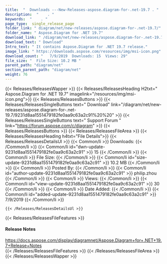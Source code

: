 ```yaml
---
title:  "  Downloads ---New-Releases-aspose.diagram-for-.net-19.7 . " 
description:  "    . " 
keywords:  "    . " 
page_type:  single_release_page
folder_link: " diagram/net/new-releases/aspose.diagram-for-.net-19.7/"
folder_name: " Aspose.Diagram for .NET 19.7"
download_link: " /diagram/net/new-releases/aspose.diagram-for-.net-19.7/9231d8aa1551479182fe0aa9c63a2c91"
download_text: " Download"
Intro_text: " It contains Aspose.Diagram for .NET 19.7 release."
image_link: " https://downloads.aspose.com/resources/img/msi-icon.png"
download_count: "   7/9/2019  Downloads: 15  Views: 29"
file_size: "  File Size: 10.2 MB "
parent_path: "diagram/net"
section_parent_path: "diagram/net"
weight: 76 
---
```


{{< Releases/ReleasesWapper >}}
  {{< Releases/ReleasesHeading H2txt=" Aspose.Diagram for .NET 19.7" imagelink="/resources/img/msi-icon.png">}}
  {{< Releases/ReleasesButtons >}}
    {{< Releases/ReleasesSingleButtons text=" Download" link="/diagram/net/new-releases/aspose.diagram-for-.net-19.7/9231d8aa1551479182fe0aa9c63a2c91%20%20" >}}
    {{< Releases/ReleasesSingleButtons text=" Support Forum " link="https://forum.aspose.com/c/diagram" >}}
  {{< Releases/ReleasesButtons >}}
  {{< Releases/ReleasesFileArea >}}
    {{< Releases/ReleasesHeading h4txt="File Details">}}
    {{< Releases/ReleasesDetailsUl >}}
            {{< Common/li  >}} Downloads: {{< /Common/li >}} 
      {{< Common/li id="dwn-update-9231d8aa1551479182fe0aa9c63a2c91" >}} 15 {{< /Common/li >}} 
      {{< Common/li  >}} File Size: {{< /Common/li >}} 
      {{< Common/li id="size-update-9231d8aa1551479182fe0aa9c63a2c91" >}} 10.2 MB {{< /Common/li >}} 
      {{< Common/li  >}} Posted By: {{< /Common/li >}} 
      {{< Common/li id="author-update-9231d8aa1551479182fe0aa9c63a2c91" >}} philip.zhou {{< /Common/li >}} 
      {{< Common/li  >}} Views: {{< /Common/li >}} 
      {{< Common/li id="view-update-9231d8aa1551479182fe0aa9c63a2c91" >}} 30 {{< /Common/li >}} 
      {{< Common/li  >}} Date Added: {{< /Common/li >}} 
      {{< Common/li id="added-update-9231d8aa1551479182fe0aa9c63a2c91" >}} 7/9/2019 {{< /Common/li >}} 

    {{< /Releases/ReleasesDetailsUl >}}

  {{< Releases/ReleasesFileFeatures >}}
      <h4>Release Notes</h4><div><a href="https://docs.aspose.com/display/diagramnet/Aspose.Diagram+for+.NET+19.7+Release+Notes">https://docs.aspose.com/display/diagramnet/Aspose.Diagram+for+.NET+19.7+Release+Notes</a></div>
  {{< /Releases/ReleasesFileFeatures >}}
 {{< /Releases/ReleasesFileArea >}}
{{< /Releases/ReleasesWapper >}}


